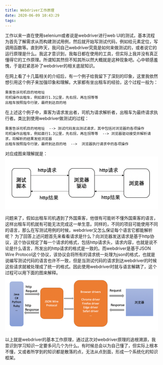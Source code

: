 ```yaml
---
title: Webdriver工作原理
date: 2020-06-09 10:43:29
tags:
---
```

工作以来一直在使用selenium或者说是webdriver进行web UI的测试，基本流程为首先了解需求从而构建测试用例，然后就开始写测试代码，例如给元素定位，写调用函数等。直到昨天，我问自己webdriver究竟是如何来做测试的，或者说它的运行原理是什么。我这才意识到，我每日都在使用的工具，但实际上我并没有真正懂得它的工作原理。所谓知其然但不知其所以然大概就是这种现象吧。心中顿感羞愧，于是赶紧恶补了webdriver的相关底层知识。
<!--More-->

在网上看了十几篇相关的介绍后，有一个例子给我留下了深刻的印象，这里我依然想引用这个例子来加强印象和理解。大家都有坐出租车的经验，这个过程一般为：
```
乘客告诉司机目的地地址
司机操作出租车，例如直行1.3公里，先右拐，再左拐等等
出租车按照指令行驶，最终到达目的地
```
在上述这个例子中，乘客为请求发出者，司机为请求解析者，出租车为最终请求执行者。类比到使用webdriver做测试的过程：
```
乘客告诉司机目的地地址  --> 测试代码发出测试请求，其中包括对浏览器的各项操作
司机操作出租车，例如直行1.3公里，先右拐，再左拐等等  --> 浏览器驱动接受并解析请求，将解析的结果发给浏览器
出租车按照指令行驶，最终到达目的地  -->  浏览器执行请求中的各项操作
```
对应成图来理解就是：
<img src = "Webdriver工作原理/工作原理1.png">  

问题来了，假如出租车司机遇到了外国乘客，他很有可能听不懂外国乘客的语言，这样出租车司机就有可能无法完成这一单生意。同样的，不同的项目可能使用不同的语言，那么在写测试用例的时候，webdriver又怎么保证每个语言它都能解析呢？
为了回答上述问题首先来看看请求是什么？向浏览器发送请求是基于http协议，这个协议规定了每一个请求的格式，包括http请求头，请求内容，也就是说不论是什么语言，所发出的http请求的格式是一致的。而webdriver是基于JSON Wire Protocol这个协议，该协议会将所有的请求统一处理为json的格式，也就是说编写测试代码的语言也许不一致，但是当测试代码的请求到达webdriver的时候这些请求就被处理成了统一的格式。因此使用webdriver时就与语言解耦了，这个过程可以用下面的图来解释。
<img src = "Webdriver工作原理/工作原理2.png">  

以上就是webdriver的基本工作原理，通过这次对webdriver原理的追根溯源，我意识到学习知识一定要多问几个为什么。有时候总会以为自己懂了，但实际上根本不懂，又或者所学到的知识都是散落的点，无法从点到面，形成一个系统化的知识框架。

